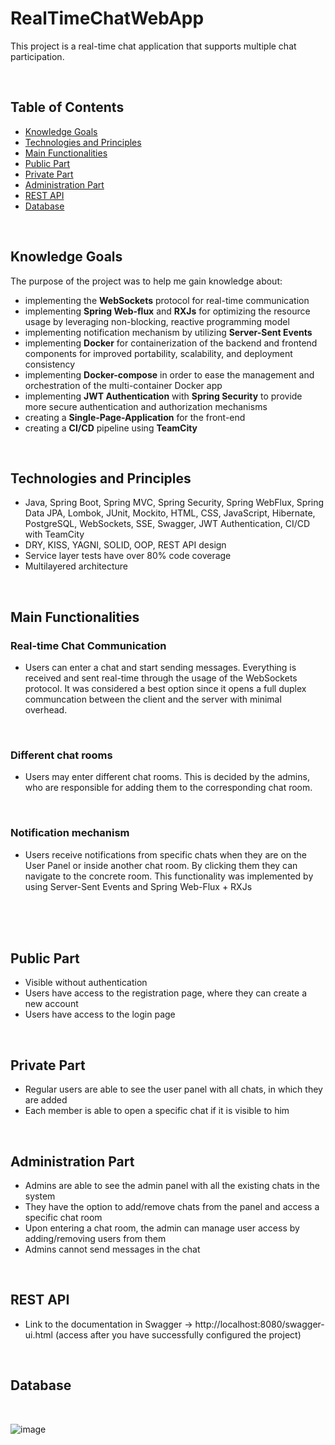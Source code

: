 # RealTimeChatWebApp

This project is a real-time chat application that supports multiple chat participation.

<br>

 <h2>Table of Contents</h2>
    <ul>
        <li><a href="knowledge">Knowledge Goals</a></li>
        <li><a href="#technologies">Technologies and Principles</a></li>
        <li><a href="#main-requirements">Main Functionalities</a></li>
        <li><a href="#public-part">Public Part</a></li>
        <li><a href="#private-part">Private Part</a></li>
        <li><a href="#administration-part">Administration Part</a></li>
        <li><a href="#rest-api">REST API</a></li>
        <li><a href="#database">Database</a></li>
    </ul>
<br>

<h2 id="knowledge">Knowledge Goals</h2>

The purpose of the project was to help me gain knowledge about:
<ul>
  <li>implementing the <strong>WebSockets</strong> protocol for real-time communication</li>
  <li>implementing <strong>Spring Web-flux</strong> and <strong>RXJs</strong> for optimizing the resource usage by leveraging non-blocking, reactive programming model</li>
  <li>implementing notification mechanism by utilizing <strong>Server-Sent Events</strong></li>
  <li>implementing <strong>Docker</strong> for containerization of the backend and frontend components for improved portability, scalability, and deployment consistency</li>
  <li>implementing <strong>Docker-compose</strong> in order to ease the management and orchestration of the multi-container Docker app</li>
  <li>implementing <strong>JWT Authentication</strong> with <strong>Spring Security</strong> to provide more secure authentication and authorization mechanisms</li>
  <li>creating a <strong>Single-Page-Application</strong> for the front-end</li>
  <li>creating a <strong>CI/CD</strong> pipeline using <strong>TeamCity</strong></li>
</ul>

<br>

<h2 id="#technologies">Technologies and Principles</h2>
  <ul>
    <li>Java, Spring Boot, Spring MVC, Spring Security, Spring WebFlux, Spring Data JPA, Lombok, JUnit, Mockito, HTML, CSS, JavaScript, Hibernate, PostgreSQL, WebSockets, SSE, Swagger, JWT Authentication, CI/CD with TeamCity</li>
    <li>DRY, KISS, YAGNI, SOLID, OOP, REST API design</li>
    <li>Service layer tests have over 80% code coverage</li>
    <li>Multilayered architecture</li>
  </ul>
  <br>

  <h2 id="#main-requirements">Main Functionalities</h2>
  <h3>Real-time Chat Communication</h3>
   <ul>
     <li>Users can enter a chat and start sending messages. Everything is received and sent real-time through the usage of the WebSockets protocol. It was considered a best option since it opens a full duplex communcation between the client and the server with minimal overhead.</li>
   </ul>
<br>

  <h3>Different chat rooms</h3>
   <ul>
     <li>Users may enter different chat rooms. This is decided by the admins, who are responsible for adding them to the corresponding chat room.</li>
   </ul>
<br>

<h3>Notification mechanism</h3>
   <ul>
     <li>Users receive notifications from specific chats when they are on the User Panel or inside another chat room. By clicking them they can navigate to the concrete room. This functionality was implemented by using Server-Sent Events and Spring Web-Flux + RXJs</li>
   </ul>
<br>
   <br>
   <br>

<h2 id="#public-part">Public Part</h2>
 <ul>
      <li>Visible without authentication</li>
      <li>Users have access to the registration page, where they can create a new account</li>
      <li>Users have access to the login page</li>
    </ul>
    <br>
    
<h2 id="#private-part">Private Part</h2>
<ul>
  <li>Regular users are able to see the user panel with all chats, in which they are added</li>
  <li>Each member is able to open a specific chat if it is visible to him</li>
</ul>
<br>

<h2 id="#administration-part">Administration Part</h2>
<ul>
  <li>Admins are able to see the admin panel with all the existing chats in the system</li>
  <li>They have the option to add/remove chats from the panel and access a specific chat room</li>
  <li>Upon entering a chat room, the admin can manage user access by adding/removing users from them</li>
  <li>Admins cannot send messages in the chat</li>
</ul>

<br>

<h2 id="#rest-api">REST API</h2>
  <ul>
    <li>Link to the documentation in Swagger -> http://localhost:8080/swagger-ui.html (access after you have successfully configured the project)</li>
  </ul>

<br>

  <h2 id="#database">Database</h2>
  <br>

![image](https://github.com/KristiyanMitrofanov/RealTimeChatApp-BE/blob/main/database-diagram.png)
